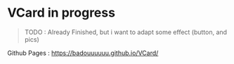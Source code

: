 # VCard in progress

> TODO : Already Finished, but i want to adapt some effect (button, and pics)

Github Pages : https://badouuuuuu.github.io/VCard/